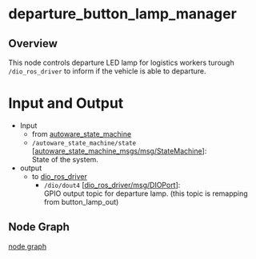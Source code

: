 # departure_button_lamp_manager

## Overview
This node controls departure LED lamp for logistics workers turough `/dio_ros_driver` to inform if the vehicle is able to departure.

# Input and Output

- Input
    - from [autoware_state_machine](https://github.com/eve-autonomy/autoware_state_machine_msgs/tree/main)
    - `/autoware_state_machine/state` \[[autoware_state_machine_msgs/msg/StateMachine](https://github.com/eve-autonomy/autoware_state_machine_msgs/blob/main/msg/StateMachine.msg)\]:<br>State of the system.
- output
  - to [dio_ros_driver](https://github.com/tier4/dio_ros_driver/)
    - `/dio/dout4`  \[[dio_ros_driver/msg/DIOPort](https://github.com/tier4/dio_ros_driver/blob/develop/ros2/msg/DIOPort.msg)\]:<br>GPIO output topic for departure lamp. (this topic is remapping from button_lamp_out)
## Node Graph

[node graph](docs/node_graph.pu)

